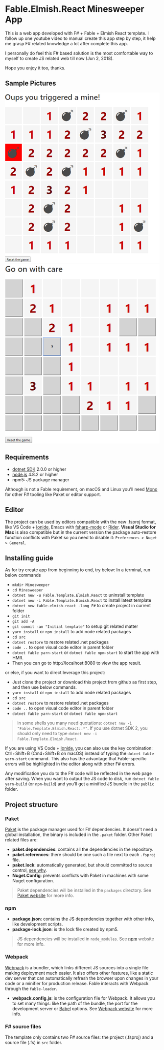 # Fable.Elmish.React Minesweeper App
This is a web app developed with F# + Fable + Elmish React template. I follow up one youtube video to manual create this app step by step, it help me grasp F# related knowledge a lot after complete this app.

I personally do feel this F# based solution is the most comfortable way to myself to create JS related web till now (Jun 2, 2018).

Hope you enjoy it too, thanks.

## Sample Pictures
![Sample Picture 1](https://github.com/ScottHuangZL/Minesweeper/blob/master/src/sample-picture1.png)
![Sample Picture 2](https://github.com/ScottHuangZL/Minesweeper/blob/master/src/sample-picture2.png)

## Requirements

* [dotnet SDK](https://www.microsoft.com/net/download/core) 2.0.0 or higher
* [node.js](https://nodejs.org) 4.8.2 or higher
* npm5: JS package manager

Although is not a Fable requirement, on macOS and Linux you'll need [Mono](http://www.mono-project.com/) for other F# tooling like Paket or editor support.

## Editor

The project can be used by editors compatible with the new .fsproj format, like VS Code + [Ionide](http://ionide.io/), Emacs with [fsharp-mode](https://github.com/fsharp/emacs-fsharp-mode) or [Rider](https://www.jetbrains.com/rider/). **Visual Studio for Mac** is also compatible but in the current version the package auto-restore function conflicts with Paket so you need to disable it: `Preferences > Nuget > General`.

## Installing guide

As for try create app from beginning to end, try below:
In a terminal, run below commands
* `mkdir Minesweeper`
* `cd Minesweeper`
* `dotnet new -u Fable.Template.Elmish.React` to uninstall template
* `dotnet new -i Fable.Template.Elmish.React` to install latest template
* `dotnet new fable-elmish-react -lang F#` to create project in current folder
* `git init`
* `git add -A`
* `git commit -am "Initial template"` to setup git related matter
* `yarn install` or `npm install` to add node related packages
* `cd src`
* `dotnet restore` to restore related .net packages
* `code ..` to open visual code editor in parent folder
* `dotnet fable yarn-start` or `dotnet fable npm-start` to start the app with HMR.
* Then you can go to http://localhost:8080 to view the app result.

or else, if you want to direct leverage this project:
* Just clone the project or download this project from github as first step, and then use below commands.
* `yarn install` or `npm install` to add node related packages
* `cd src`
* `dotnet restore` to restore related .net packages
* `code ..` to open visual code editor in parent folder
* `dotnet fable yarn-start` or `dotnet fable npm-start`

> In some shells you many need quotations: `dotnet new -i "Fable.Template.Elmish.React::*"`. If you use dotnet SDK 2, you should only need to type `dotnet new -i Fable.Template.Elmish.React`.

If you are using VS Code + [Ionide](http://ionide.io/), you can also use the key combination: Ctrl+Shift+B (Cmd+Shift+B on macOS) instead of typing the `dotnet fable yarn-start` command. This also has the advantage that Fable-specific errors will be highlighted in the editor along with other F# errors.

Any modification you do to the F# code will be reflected in the web page after saving. When you want to output the JS code to disk, run `dotnet fable yarn-build` (or `npm-build`) and you'll get a minified JS bundle in the `public` folder.

## Project structure

### Paket

[Paket](https://fsprojects.github.io/Paket/) is the package manager used for F# dependencies. It doesn't need a global installation, the binary is included in the `.paket` folder. Other Paket related files are:

- **paket.dependencies**: contains all the dependencies in the repository.
- **paket.references**: there should be one such a file next to each `.fsproj` file.
- **paket.lock**: automatically generated, but should committed to source control, [see why](https://fsprojects.github.io/Paket/faq.html#Why-should-I-commit-the-lock-file).
- **Nuget.Config**: prevents conflicts with Paket in machines with some Nuget configuration.

> Paket dependencies will be installed in the `packages` directory. See [Paket website](https://fsprojects.github.io/Paket/) for more info.

### npm

- **package.json**: contains the JS dependencies together with other info, like development scripts.
- **package-lock.json**: is the lock file created by npm5.

> JS dependencies will be installed in `node_modules`. See [npm](https://www.npmjs.com/) website for more info.

### Webpack

[Webpack](https://webpack.js.org) is a bundler, which links different JS sources into a single file making deployment much easier. It also offers other features, like a static dev server that can automatically refresh the browser upon changes in your code or a minifier for production release. Fable interacts with Webpack through the `fable-loader`.

- **webpack.config.js**: is the configuration file for Webpack. It allows you to set many things: like the path of the bundle, the port for the development server or [Babel](https://babeljs.io/) options. See [Webpack website](https://webpack.js.org) for more info.

### F# source files

The template only contains two F# source files: the project (.fsproj) and a source file (.fs) in `src` folder.
